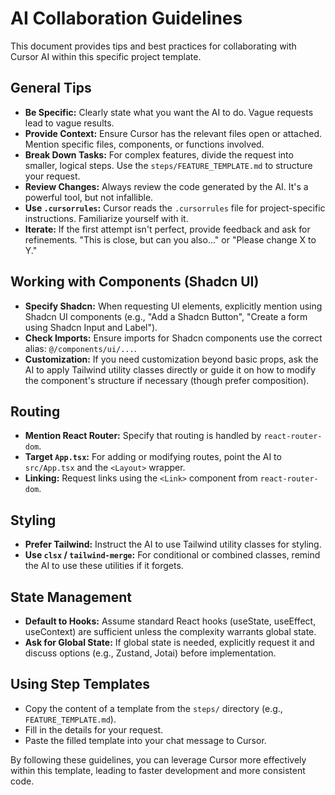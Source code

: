 # AI Collaboration Guidelines

This document provides tips and best practices for collaborating with Cursor AI within this specific project template.

## General Tips

*   **Be Specific:** Clearly state what you want the AI to do. Vague requests lead to vague results.
*   **Provide Context:** Ensure Cursor has the relevant files open or attached. Mention specific files, components, or functions involved.
*   **Break Down Tasks:** For complex features, divide the request into smaller, logical steps. Use the `steps/FEATURE_TEMPLATE.md` to structure your request.
*   **Review Changes:** Always review the code generated by the AI. It's a powerful tool, but not infallible.
*   **Use `.cursorrules`:** Cursor reads the `.cursorrules` file for project-specific instructions. Familiarize yourself with it.
*   **Iterate:** If the first attempt isn't perfect, provide feedback and ask for refinements. "This is close, but can you also..." or "Please change X to Y."

## Working with Components (Shadcn UI)

*   **Specify Shadcn:** When requesting UI elements, explicitly mention using Shadcn UI components (e.g., "Add a Shadcn Button", "Create a form using Shadcn Input and Label").
*   **Check Imports:** Ensure imports for Shadcn components use the correct alias: `@/components/ui/...`.
*   **Customization:** If you need customization beyond basic props, ask the AI to apply Tailwind utility classes directly or guide it on how to modify the component's structure if necessary (though prefer composition).

## Routing

*   **Mention React Router:** Specify that routing is handled by `react-router-dom`.
*   **Target `App.tsx`:** For adding or modifying routes, point the AI to `src/App.tsx` and the `<Layout>` wrapper.
*   **Linking:** Request links using the `<Link>` component from `react-router-dom`.

## Styling

*   **Prefer Tailwind:** Instruct the AI to use Tailwind utility classes for styling.
*   **Use `clsx` / `tailwind-merge`:** For conditional or combined classes, remind the AI to use these utilities if it forgets.

## State Management

*   **Default to Hooks:** Assume standard React hooks (useState, useEffect, useContext) are sufficient unless the complexity warrants global state.
*   **Ask for Global State:** If global state is needed, explicitly request it and discuss options (e.g., Zustand, Jotai) before implementation.

## Using Step Templates

*   Copy the content of a template from the `steps/` directory (e.g., `FEATURE_TEMPLATE.md`).
*   Fill in the details for your request.
*   Paste the filled template into your chat message to Cursor.

By following these guidelines, you can leverage Cursor more effectively within this template, leading to faster development and more consistent code. 